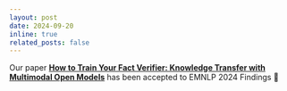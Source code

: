 ```yaml
---
layout: post
date: 2024-09-20
inline: true
related_posts: false
---
```


Our paper [**How to Train Your Fact Verifier: Knowledge Transfer with Multimodal Open Models**](https://arxiv.org/abs/2407.00369) has been accepted to EMNLP 2024 Findings :tada: 